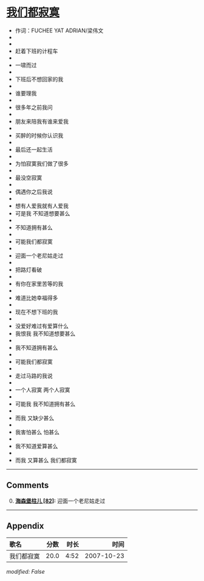 # [我们都寂寞](https://music.163.com/song?id=65385)

* 作词：FUCHEE YAT ADRIAN/梁伟文
*
*
* 赶着下班的计程车
* 
* 一啸而过
* 
* 下班后不想回家的我
* 
* 谁要理我
* 
* 很多年之前我问
* 
* 朋友来陪我有谁来爱我
* 
* 买醉的时候你认识我
* 
* 最后还一起生活
* 
* 为怕寂寞我们做了很多
* 
* 最没空寂寞
* 
* 偶遇你之后我说
* 
* 想有人爱我就有人爱我
* 可是我 不知道想要甚么
* 
* 不知道拥有甚么
* 
* 可能我们都寂寞
* 
* 迎面一个老尼姑走过
* 
* 把路灯看破
* 
* 有你在家里苦等的我
* 
* 难道比她幸福得多
* 
* 现在不想下班的我
* 
* 没爱好难过有爱算什么
* 我恨我 我不知道想要甚么
* 
* 我不知道拥有甚么
* 
* 可能我们都寂寞
* 
* 走过马路的我说
* 
* 一个人寂寞 两个人寂寞
* 
* 可能我 我不知道拥有甚么
* 
* 而我 又缺少甚么
* 
* 我害怕甚么 怕甚么
* 
* 我不知道爱算甚么
* 
* 而我 又算甚么 我们都寂寞


---

## Comments
0. **[海森堡柱儿 \[82\]](https://music.163.com/#/user/home?id=45688094):** 迎面一个老尼姑走过



---

## Appendix

|歌名|分数|时长|时间|
|:---|:---:|---:|---:|
|我们都寂寞|20.0|4:52|2007-10-23

*modified: False*